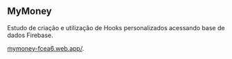 ## MyMoney

Estudo de criação e utilização de Hooks personalizados acessando base de dados Firebase.

[mymoney-fcea6.web.app/](https://mymoney-fcea6.web.app/).
